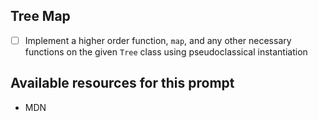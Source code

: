 ## Tree Map

- [ ] Implement a higher order function, `map`, and any other necessary functions on the given `Tree` class using pseudoclassical instantiation

## Available resources for this prompt
* MDN